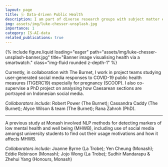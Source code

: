 ```yaml
---
layout: page
title: 🩺 Data-driven Public Health 
description: I am part of diverse research groups with subject matter experts contributing to interdisciplinary public health research. 
img: assets/img/luke-chesser-unsplash.jpg
importance: 1
category: IS-AI-data
related_publications: true
---
```



<div class="row">
    <div class="col-sm mt-3 mt-md-0">
        {% include figure.liquid loading="eager" path="assets/img/luke-chesser-unsplash-banner.jpg" title="Banner image visualising health via a smartwatch." class="img-fluid rounded z-depth-1" %}
    </div>
</div>

Currently, in collaboration with The Burnet, I work in project teams studying user-generated social media responses to COVID-19 public health measures (TIGERC19) especially for pregnancy (SCOOP). I also co-supervise a PhD project on analysing how Caesarean sections are portrayed on Indonesian social media.

*Collaborators include:* Robert Power (The Burnet); Cassandra Caddy (The Burnet); Alyce Wilson & team (The Burnet); Rana Zahroh (PhD).

<hr/>

A previous study at Monash involved NLP methods for detecting markers of low mental health and well being (MHWB), including use of social media amongst university students to find out their usage motivations and how it affects MHWB. 

*Collaborators include:* Joanne Byrne (La Trobe); Yen Cheung (Monash); Eddie Robinson (Monash); Jojo Wong (La Trobe); Sudhir Mandarapu & Zhehui Yang (Honours, Monash)

